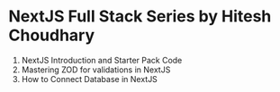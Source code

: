 # NextJS Full Stack Series by Hitesh Choudhary

1.  NextJS Introduction and Starter Pack Code
2.  Mastering ZOD for validations in NextJS
3.  How to Connect Database in NextJS
